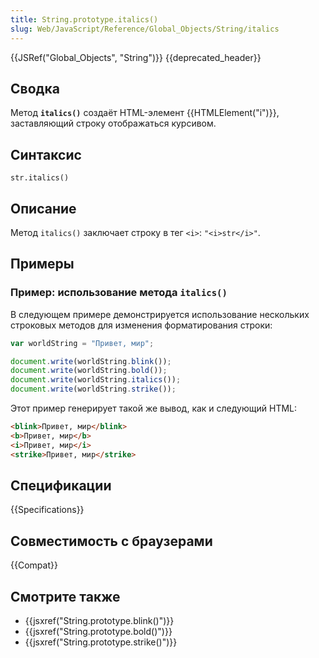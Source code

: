 ```yaml
---
title: String.prototype.italics()
slug: Web/JavaScript/Reference/Global_Objects/String/italics
---
```


{{JSRef("Global_Objects", "String")}} {{deprecated_header}}

## Сводка

Метод **`italics()`** создаёт HTML-элемент {{HTMLElement("i")}}, заставляющий строку отображаться курсивом.

## Синтаксис

```
str.italics()
```

## Описание

Метод `italics()` заключает строку в тег `<i>`: `"<i>str</i>"`.

## Примеры

### Пример: использование метода `italics()`

В следующем примере демонстрируется использование нескольких строковых методов для изменения форматирования строки:

```js
var worldString = "Привет, мир";

document.write(worldString.blink());
document.write(worldString.bold());
document.write(worldString.italics());
document.write(worldString.strike());
```

Этот пример генерирует такой же вывод, как и следующий HTML:

```html
<blink>Привет, мир</blink>
<b>Привет, мир</b>
<i>Привет, мир</i>
<strike>Привет, мир</strike>
```

## Спецификации

{{Specifications}}

## Совместимость с браузерами

{{Compat}}

## Смотрите также

- {{jsxref("String.prototype.blink()")}}
- {{jsxref("String.prototype.bold()")}}
- {{jsxref("String.prototype.strike()")}}
